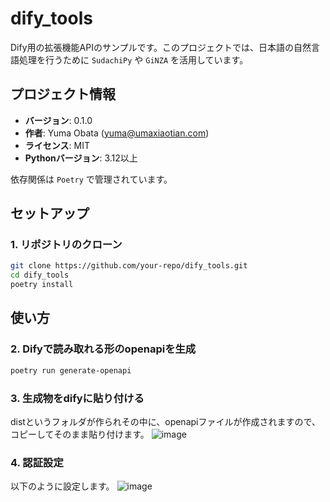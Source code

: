 # dify_tools

Dify用の拡張機能APIのサンプルです。このプロジェクトでは、日本語の自然言語処理を行うために `SudachiPy` や `GiNZA` を活用しています。

## プロジェクト情報

- **バージョン**: 0.1.0
- **作者**: Yuma Obata (<yuma@umaxiaotian.com>)
- **ライセンス**: MIT
- **Pythonバージョン**: 3.12以上

依存関係は `Poetry` で管理されています。

## セットアップ

### 1. リポジトリのクローン

```bash
git clone https://github.com/your-repo/dify_tools.git
cd dify_tools
poetry install
```

## 使い方
### 2. Difyで読み取れる形のopenapiを生成
```bash
poetry run generate-openapi
```

### 3. 生成物をdifyに貼り付ける
distというフォルダが作られその中に、openapiファイルが作成されますので、コピーしてそのまま貼り付けます。
![image](https://github.com/user-attachments/assets/da19d550-f134-4a72-bed2-a4e238abee67)

### 4. 認証設定
以下のように設定します。
![image](https://github.com/user-attachments/assets/29762608-85e9-4dee-94c0-94b49938fa3f)
